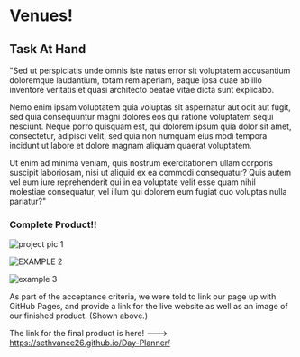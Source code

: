 # Venues!

## Task At Hand

"Sed ut perspiciatis unde omnis iste natus error sit voluptatem accusantium doloremque laudantium, totam rem aperiam, eaque ipsa quae ab illo inventore veritatis et quasi architecto beatae vitae dicta sunt explicabo. 


Nemo enim ipsam voluptatem quia voluptas sit aspernatur aut odit aut fugit, sed quia consequuntur magni dolores eos qui ratione voluptatem sequi nesciunt. Neque porro quisquam est, qui dolorem ipsum quia dolor sit amet, consectetur, adipisci velit, sed quia non numquam eius modi tempora incidunt ut labore et dolore magnam aliquam quaerat voluptatem. 

Ut enim ad minima veniam, quis nostrum exercitationem ullam corporis suscipit laboriosam, nisi ut aliquid ex ea commodi consequatur? Quis autem vel eum iure reprehenderit qui in ea voluptate velit esse quam nihil molestiae consequatur, vel illum qui dolorem eum fugiat quo voluptas nulla pariatur?"



### Complete Product!!

![project pic 1](https://user-images.githubusercontent.com/76290048/114250136-b3611800-996a-11eb-9b86-0efea22a3994.PNG)

![EXAMPLE 2](https://user-images.githubusercontent.com/76290048/114250140-b65c0880-996a-11eb-9684-1c491987c481.PNG)

![example 3](https://user-images.githubusercontent.com/76290048/114250144-b956f900-996a-11eb-9f31-4aea6d5699dd.PNG)





As part of the acceptance criteria, we were told to link our page up with GitHub Pages, and provide a link for the live website as well as an image of our finished product. (Shown above.)

The link for the final product is here! ---> https://sethvance26.github.io/Day-Planner/
